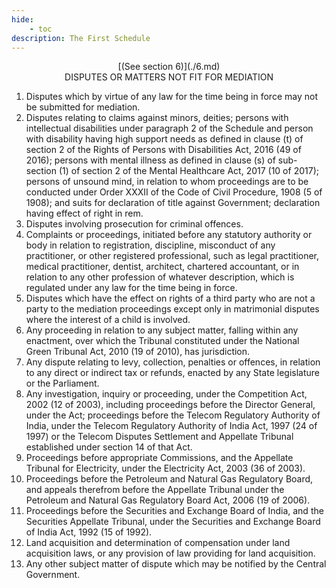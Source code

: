 ```yaml
---
hide:
    - toc
description: The First Schedule
---
```


<center>[(See section 6)](./6.md)</center>
<center> DISPUTES OR MATTERS NOT FIT FOR MEDIATION </center>

1. Disputes which by virtue of any law for the time being in force may not be submitted for mediation.
2. Disputes relating to claims against minors, deities; persons with intellectual disabilities under paragraph 2 of the Schedule and person with disability having high support needs as defined in clause (t) of section 2 of the Rights of Persons with Disabilities Act, 2016 (49 of 2016); persons with mental illness as defined in clause (s) of sub-section (1) of section 2 of the Mental Healthcare Act, 2017 (10 of 2017); persons of unsound mind, in relation to whom proceedings are to be conducted under Order XXXII of the Code of Civil Procedure, 1908 (5 of 1908); and suits for declaration of title against Government; declaration having effect of right in rem.
3. Disputes involving prosecution for criminal offences.
4. Complaints or proceedings, initiated before any statutory authority or body in relation to registration, discipline, misconduct of any practitioner, or other registered professional, such as legal practitioner, medical practitioner, dentist, architect, chartered accountant, or in relation to any other profession of whatever description, which is regulated under any law for the time being in force.
5. Disputes which have the effect on rights of a third party who are not a party to the mediation proceedings except only in matrimonial disputes where the interest of a child is involved.
6. Any proceeding in relation to any subject matter, falling within any enactment, over which the Tribunal constituted under the National Green Tribunal Act, 2010 (19 of 2010), has jurisdiction.
7. Any dispute relating to levy, collection, penalties or offences, in relation to any direct or indirect tax or refunds, enacted by any State legislature or the Parliament.
8. Any investigation, inquiry or proceeding, under the Competition Act, 2002 (12 of 2003), including proceedings before the Director General, under the Act; proceedings before the Telecom Regulatory Authority of India, under the Telecom Regulatory Authority of India Act, 1997 (24 of 1997) or the Telecom Disputes Settlement and Appellate Tribunal established under section 14 of that Act.
9. Proceedings before appropriate Commissions, and the Appellate Tribunal for Electricity, under the Electricity Act, 2003 (36 of 2003).
10. Proceedings before the Petroleum and Natural Gas Regulatory Board, and appeals therefrom before the Appellate Tribunal under the Petroleum and Natural Gas Regulatory Board Act, 2006 (19 of 2006).
11. Proceedings before the Securities and Exchange Board of India, and the Securities Appellate Tribunal, under the Securities and Exchange Board of India Act, 1992 (15 of 1992).
12. Land acquisition and determination of compensation under land acquisition laws, or any provision of law providing for land acquisition.
13. Any other subject matter of dispute which may be notified by the Central Government.
